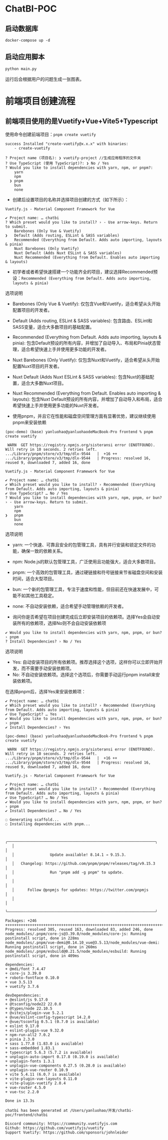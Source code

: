 # ChatBI-POC

## 启动数据库
`docker-compose up -d`

## 启动应用脚本
```python 
python main.py
```
运行后会根据用户的问题生成一张图表。

# 前端项目创建流程
## 前端项目使用的是Vuetify+Vue+Vite5+Typescript
使用命令创建前端项目：`pnpm create vuetify`
```
success Installed "create-vuetify@x.x.x" with binaries:
    - create-vuetify

? Project name (项目名): ❯ vuetify-project //生成应用程序的文件夹
? Use TypeScript (使用 TypeScript)?: ❯ No / Yes
? Would you like to install dependencies with yarn, npm, or pnpm?:
    yarn
    npm
  ❯ pnpm
    bun
    none
```

- 创建后设置项目的名称并选择项目创建的方式（如下所示）：
```
Vuetify.js - Material Component Framework for Vue

✔ Project name: … chatbi
? Which preset would you like to install? › - Use arrow-keys. Return to submit.
    Barebones (Only Vue & Vuetify)
❯   Default (Adds routing, ESLint & SASS variables)
    Recommended (Everything from Default. Adds auto importing, layouts & pinia)
    Nuxt Barebones (Only Vuetify)
    Nuxt Default (Adds Nuxt ESLint & SASS variables)
    Nuxt Recommended (Everything from Default. Enables auto importing & layouts)
```
- 初学者或者希望快速搭建一个功能齐全的项目，建议选择Recommended预设：`Recommended (Everything from Default. Adds auto importing, layouts & pinia)`

选项说明
- Barebones (Only Vue & Vuetify): 仅包含Vue和Vuetify，适合希望从头开始配置项目的开发者。
- Default (Adds routing, ESLint & SASS variables): 包含路由、ESLint和SASS变量，适合大多数项目的基础配置。
- Recommended (Everything from Default. Adds auto importing, layouts & pinia): 包含Default预设的所有内容，并增加了自动导入、布局和Pinia状态管理，适合希望快速上手并使用更多功能的开发者。
- Nuxt Barebones (Only Vuetify): 仅包含Nuxt和Vuetify，适合希望从头开始配置Nuxt项目的开发者。
- Nuxt Default (Adds Nuxt ESLint & SASS variables): 包含Nuxt的基础配置，适合大多数Nuxt项目。
- Nuxt Recommended (Everything from Default. Enables auto importing & layouts): 包含Nuxt Default预设的所有内容，并增加了自动导入和布局，适合希望快速上手并使用更多功能的Nuxt开发者。


- 使用pnpm，并且它在性能和磁盘空间管理方面有显著优势，建议继续使用pnpm来安装依赖
```
(poc-demo) (base) yanluohao@yanluohaodeMacBook-Pro frontend % pnpm create vuetify

 WARN  GET https://registry.npmjs.org/sisteransi error (ENOTFOUND). Will retry in 10 seconds. 2 retries left.
.../Library/pnpm/store/v3/tmp/dlx-9544   |  +16 ++
.../Library/pnpm/store/v3/tmp/dlx-9544   | Progress: resolved 16, reused 9, downloaded 7, added 16, done

Vuetify.js - Material Component Framework for Vue

✔ Project name: … chatbi
✔ Which preset would you like to install? › Recommended (Everything from Default. Adds auto importing, layouts & pinia)
✔ Use TypeScript? … No / Yes
? Would you like to install dependencies with yarn, npm, pnpm, or bun? › - Use arrow-keys. Return to submit.
    yarn
    npm
❯   pnpm
    bun
    none
```
选项说明
- yarn: 一个快速、可靠且安全的包管理工具，具有并行安装和锁定文件的功能，确保一致的依赖关系。
- npm: Node.js的默认包管理工具，广泛使用且功能强大，适合大多数项目。
- pnpm: 一个高效的包管理工具，通过硬链接和符号链接来节省磁盘空间和安装时间，适合大型项目。
- bun: 一个新的包管理工具，专注于速度和性能，但目前还在快速发展中，可能不如其他工具稳定。
- none: 不自动安装依赖，适合希望手动管理依赖的开发者。

- 询问你是否希望在项目创建完成后立即安装项目的依赖项。选择Yes会自动安装所有的依赖项，选择No则不会自动安装依赖项

```
✔ Would you like to install dependencies with yarn, npm, pnpm, or bun? › pnpm
? Install Dependencies? › No / Yes
```
选项说明
- Yes: 自动安装项目的所有依赖项。推荐选择这个选项，这样你可以立即开始开发，而不需要手动安装依赖项。
- No: 不自动安装依赖项。选择这个选项后，你需要手动运行pnpm install来安装依赖项。

在选择pnpm后，选择Yes来安装依赖项：

```
✔ Project name: … chatbi
✔ Which preset would you like to install? › Recommended (Everything from Default. Adds auto importing, layouts & pinia)
✔ Use TypeScript? … Yes
✔ Would you like to install dependencies with yarn, npm, pnpm, or bun? › pnpm
✔ Install Dependencies? › Yes
```

```
(poc-demo) (base) yanluohao@yanluohaodeMacBook-Pro frontend % pnpm create vuetify

 WARN  GET https://registry.npmjs.org/sisteransi error (ENOTFOUND). Will retry in 10 seconds. 2 retries left.
.../Library/pnpm/store/v3/tmp/dlx-9544   |  +16 ++
.../Library/pnpm/store/v3/tmp/dlx-9544   | Progress: resolved 16, reused 9, downloaded 7, added 16, done

Vuetify.js - Material Component Framework for Vue

✔ Project name: … chatbi
✔ Which preset would you like to install? › Recommended (Everything from Default. Adds auto importing, layouts & pinia)
✔ Use TypeScript? … No / Yes
✔ Would you like to install dependencies with yarn, npm, pnpm, or bun? › pnpm
✔ Install Dependencies? … No / Yes

◌ Generating scaffold...
◌ Installing dependencies with pnpm...


   ╭──────────────────────────────────────────────────────────────────╮
   │                                                                  │
   │                Update available! 8.14.1 → 9.15.3.                │
   │   Changelog: https://github.com/pnpm/pnpm/releases/tag/v9.15.3   │
   │                Run "pnpm add -g pnpm" to update.                 │
   │                                                                  │
   │      Follow @pnpmjs for updates: https://twitter.com/pnpmjs      │
   │                                                                  │
   ╰──────────────────────────────────────────────────────────────────╯

Packages: +246
++++++++++++++++++++++++++++++++++++++++++++++++++++++++++++++++++++++++++++++++++++++++++++++++++
Progress: resolved 305, reused 163, downloaded 83, added 246, done
node_modules/.pnpm/core-js@3.39.0/node_modules/core-js: Running postinstall script, done in 228ms
node_modules/.pnpm/vue-demi@0.14.10_vue@3.5.13/node_modules/vue-demi: Running postinstall script, done in 260ms
node_modules/.pnpm/esbuild@0.21.5/node_modules/esbuild: Running postinstall script, done in 409ms

dependencies:
+ @mdi/font 7.4.47
+ core-js 3.39.0
+ roboto-fontface 0.10.0
+ vue 3.5.13
+ vuetify 3.7.6

devDependencies:
+ @eslint/js 9.17.0
+ @tsconfig/node22 22.0.0
+ @types/node 22.10.5
+ @vitejs/plugin-vue 5.2.1
+ @vue/eslint-config-typescript 14.2.0
+ @vue/tsconfig 0.5.1 (0.7.0 is available)
+ eslint 9.17.0
+ eslint-plugin-vue 9.32.0
+ npm-run-all2 7.0.2
+ pinia 2.3.0
+ sass 1.77.8 (1.83.0 is available)
+ sass-embedded 1.83.1
+ typescript 5.6.3 (5.7.2 is available)
+ unplugin-auto-import 0.17.8 (0.19.0 is available)
+ unplugin-fonts 1.3.1
+ unplugin-vue-components 0.27.5 (0.28.0 is available)
+ unplugin-vue-router 0.10.9
+ vite 5.4.11 (6.0.7 is available)
+ vite-plugin-vue-layouts 0.11.0
+ vite-plugin-vuetify 2.0.4
+ vue-router 4.5.0
+ vue-tsc 2.2.0

Done in 13.3s

chatbi has been generated at /Users/yanluohao/开发/chatbi-poc/frontend/chatbi

Discord community: https://community.vuetifyjs.com
Github: https://github.com/vuetifyjs/vuetify
Support Vuetify: https://github.com/sponsors/johnleider
```
